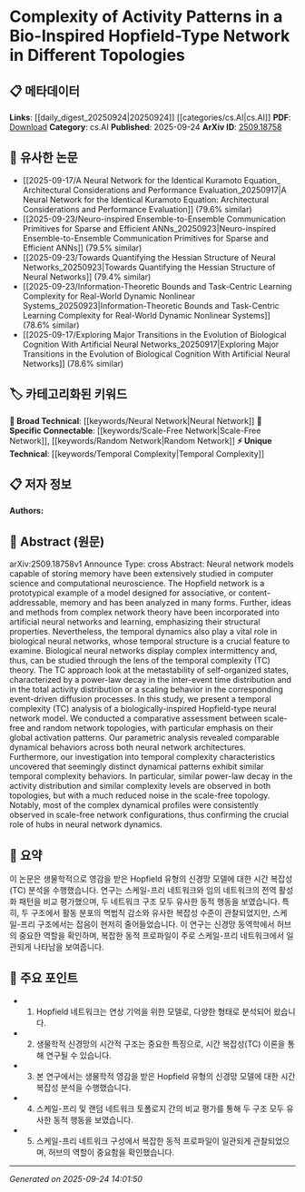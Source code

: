 <!-- KEYWORD_LINKING_METADATA:
{
  "processed_timestamp": "2025-09-24T14:01:50.725367",
  "vocabulary_version": "1.0",
  "selected_keywords": [
    "Neural Network",
    "Scale-Free Network",
    "Temporal Complexity",
    "Random Network"
  ],
  "rejected_keywords": [],
  "similarity_scores": {
    "Neural Network": 0.8,
    "Scale-Free Network": 0.78,
    "Temporal Complexity": 0.7,
    "Random Network": 0.72
  },
  "extraction_method": "AI_prompt_based",
  "budget_applied": true,
  "candidates_json": {
    "candidates": [
      {
        "surface": "Hopfield network",
        "canonical": "Neural Network",
        "aliases": [
          "Hopfield-type network",
          "Hopfield model"
        ],
        "category": "broad_technical",
        "rationale": "Hopfield networks are a foundational concept in neural network models, providing a strong link to existing neural network discussions.",
        "novelty_score": 0.45,
        "connectivity_score": 0.88,
        "specificity_score": 0.6,
        "link_intent_score": 0.8
      },
      {
        "surface": "scale-free network",
        "canonical": "Scale-Free Network",
        "aliases": [
          "scale-free topology",
          "hub-dominated network"
        ],
        "category": "specific_connectable",
        "rationale": "Scale-free networks are crucial for understanding complex network dynamics, linking to studies on network topology.",
        "novelty_score": 0.7,
        "connectivity_score": 0.75,
        "specificity_score": 0.85,
        "link_intent_score": 0.78
      },
      {
        "surface": "temporal complexity",
        "canonical": "Temporal Complexity",
        "aliases": [
          "TC theory",
          "temporal dynamics"
        ],
        "category": "unique_technical",
        "rationale": "Temporal complexity is a unique concept in the study of neural dynamics, offering novel insights into network behavior.",
        "novelty_score": 0.65,
        "connectivity_score": 0.6,
        "specificity_score": 0.8,
        "link_intent_score": 0.7
      },
      {
        "surface": "random network topology",
        "canonical": "Random Network",
        "aliases": [
          "random topology",
          "random graph"
        ],
        "category": "specific_connectable",
        "rationale": "Random network topology provides a contrasting perspective to scale-free networks, enhancing discussions on network structures.",
        "novelty_score": 0.55,
        "connectivity_score": 0.72,
        "specificity_score": 0.78,
        "link_intent_score": 0.72
      }
    ],
    "ban_list_suggestions": [
      "complex network theory",
      "global activation patterns"
    ]
  },
  "decisions": [
    {
      "candidate_surface": "Hopfield network",
      "resolved_canonical": "Neural Network",
      "decision": "linked",
      "scores": {
        "novelty": 0.45,
        "connectivity": 0.88,
        "specificity": 0.6,
        "link_intent": 0.8
      }
    },
    {
      "candidate_surface": "scale-free network",
      "resolved_canonical": "Scale-Free Network",
      "decision": "linked",
      "scores": {
        "novelty": 0.7,
        "connectivity": 0.75,
        "specificity": 0.85,
        "link_intent": 0.78
      }
    },
    {
      "candidate_surface": "temporal complexity",
      "resolved_canonical": "Temporal Complexity",
      "decision": "linked",
      "scores": {
        "novelty": 0.65,
        "connectivity": 0.6,
        "specificity": 0.8,
        "link_intent": 0.7
      }
    },
    {
      "candidate_surface": "random network topology",
      "resolved_canonical": "Random Network",
      "decision": "linked",
      "scores": {
        "novelty": 0.55,
        "connectivity": 0.72,
        "specificity": 0.78,
        "link_intent": 0.72
      }
    }
  ]
}
-->

# Complexity of Activity Patterns in a Bio-Inspired Hopfield-Type Network in Different Topologies

## 📋 메타데이터

**Links**: [[daily_digest_20250924|20250924]] [[categories/cs.AI|cs.AI]]
**PDF**: [Download](https://arxiv.org/pdf/2509.18758.pdf)
**Category**: cs.AI
**Published**: 2025-09-24
**ArXiv ID**: [2509.18758](https://arxiv.org/abs/2509.18758)

## 🔗 유사한 논문
- [[2025-09-17/A Neural Network for the Identical Kuramoto Equation_ Architectural Considerations and Performance Evaluation_20250917|A Neural Network for the Identical Kuramoto Equation: Architectural Considerations and Performance Evaluation]] (79.6% similar)
- [[2025-09-23/Neuro-inspired Ensemble-to-Ensemble Communication Primitives for Sparse and Efficient ANNs_20250923|Neuro-inspired Ensemble-to-Ensemble Communication Primitives for Sparse and Efficient ANNs]] (79.5% similar)
- [[2025-09-23/Towards Quantifying the Hessian Structure of Neural Networks_20250923|Towards Quantifying the Hessian Structure of Neural Networks]] (79.4% similar)
- [[2025-09-23/Information-Theoretic Bounds and Task-Centric Learning Complexity for Real-World Dynamic Nonlinear Systems_20250923|Information-Theoretic Bounds and Task-Centric Learning Complexity for Real-World Dynamic Nonlinear Systems]] (78.6% similar)
- [[2025-09-17/Exploring Major Transitions in the Evolution of Biological Cognition With Artificial Neural Networks_20250917|Exploring Major Transitions in the Evolution of Biological Cognition With Artificial Neural Networks]] (78.6% similar)

## 🏷️ 카테고리화된 키워드
**🧠 Broad Technical**: [[keywords/Neural Network|Neural Network]]
**🔗 Specific Connectable**: [[keywords/Scale-Free Network|Scale-Free Network]], [[keywords/Random Network|Random Network]]
**⚡ Unique Technical**: [[keywords/Temporal Complexity|Temporal Complexity]]

## 📋 저자 정보

**Authors:** 

## 📄 Abstract (원문)

arXiv:2509.18758v1 Announce Type: cross 
Abstract: Neural network models capable of storing memory have been extensively studied in computer science and computational neuroscience. The Hopfield network is a prototypical example of a model designed for associative, or content-addressable, memory and has been analyzed in many forms. Further, ideas and methods from complex network theory have been incorporated into artificial neural networks and learning, emphasizing their structural properties. Nevertheless, the temporal dynamics also play a vital role in biological neural networks, whose temporal structure is a crucial feature to examine. Biological neural networks display complex intermittency and, thus, can be studied through the lens of the temporal complexity (TC) theory. The TC approach look at the metastability of self-organized states, characterized by a power-law decay in the inter-event time distribution and in the total activity distribution or a scaling behavior in the corresponding event-driven diffusion processes. In this study, we present a temporal complexity (TC) analysis of a biologically-inspired Hopfield-type neural network model. We conducted a comparative assessment between scale-free and random network topologies, with particular emphasis on their global activation patterns. Our parametric analysis revealed comparable dynamical behaviors across both neural network architectures. Furthermore, our investigation into temporal complexity characteristics uncovered that seemingly distinct dynamical patterns exhibit similar temporal complexity behaviors. In particular, similar power-law decay in the activity distribution and similar complexity levels are observed in both topologies, but with a much reduced noise in the scale-free topology. Notably, most of the complex dynamical profiles were consistently observed in scale-free network configurations, thus confirming the crucial role of hubs in neural network dynamics.

## 📝 요약

이 논문은 생물학적으로 영감을 받은 Hopfield 유형의 신경망 모델에 대한 시간 복잡성(TC) 분석을 수행했습니다. 연구는 스케일-프리 네트워크와 임의 네트워크의 전역 활성화 패턴을 비교 평가했으며, 두 네트워크 구조 모두 유사한 동적 행동을 보였습니다. 특히, 두 구조에서 활동 분포의 멱법칙 감소와 유사한 복잡성 수준이 관찰되었지만, 스케일-프리 구조에서는 잡음이 현저히 줄어들었습니다. 이 연구는 신경망 동역학에서 허브의 중요한 역할을 확인하며, 복잡한 동적 프로파일이 주로 스케일-프리 네트워크에서 일관되게 나타남을 보여줍니다.

## 🎯 주요 포인트

- 1. Hopfield 네트워크는 연상 기억을 위한 모델로, 다양한 형태로 분석되어 왔습니다.
- 2. 생물학적 신경망의 시간적 구조는 중요한 특징으로, 시간 복잡성(TC) 이론을 통해 연구될 수 있습니다.
- 3. 본 연구에서는 생물학적 영감을 받은 Hopfield 유형의 신경망 모델에 대한 시간 복잡성 분석을 수행했습니다.
- 4. 스케일-프리 및 랜덤 네트워크 토폴로지 간의 비교 평가를 통해 두 구조 모두 유사한 동적 행동을 보였습니다.
- 5. 스케일-프리 네트워크 구성에서 복잡한 동적 프로파일이 일관되게 관찰되었으며, 허브의 역할이 중요함을 확인했습니다.


---

*Generated on 2025-09-24 14:01:50*